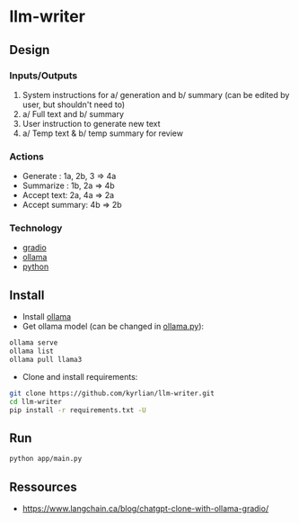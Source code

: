# llm-writer

## Design
### Inputs/Outputs
1. System instructions for a/ generation and b/ summary (can be edited by user, but shouldn't need to)
1. a/ Full text and b/ summary
1. User instruction to generate new text  
1. a/ Temp text & b/ temp summary for review

### Actions
- Generate : 1a, 2b, 3 => 4a
- Summarize : 1b, 2a => 4b
- Accept text: 2a, 4a => 2a 
- Accept summary: 4b => 2b

### Technology
- [gradio](https://www.gradio.app/)
- [ollama](https://ollama.com/)
- [python](https://www.python.org/)

## Install

- Install [ollama](https://ollama.com/)
- Get ollama model (can be changed in [ollama.py](./app/ollama.py)):
```sh
ollama serve
ollama list
ollama pull llama3
```

- Clone and install requirements:
```sh
git clone https://github.com/kyrlian/llm-writer.git
cd llm-writer
pip install -r requirements.txt -U
```

## Run

```sh
python app/main.py
```

## Ressources

- https://www.langchain.ca/blog/chatgpt-clone-with-ollama-gradio/